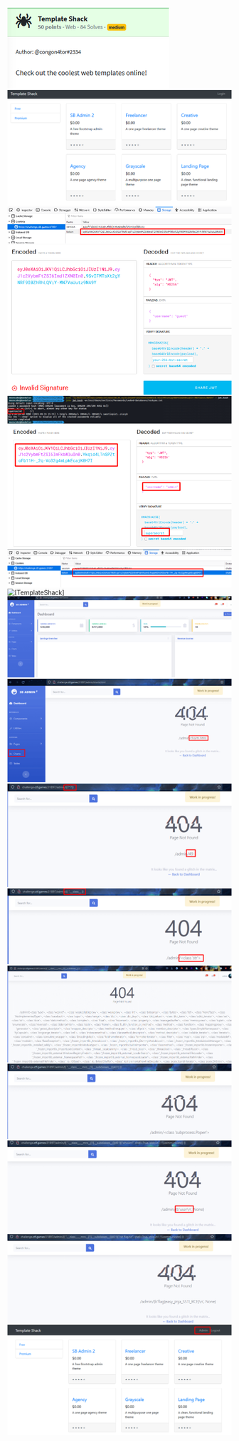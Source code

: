 ![[TemplateShack]](https://github.com/geoffchisnall/CTF-Writeups/blob/main/HacktivityCon/2021/pregame/images/TemplateShack/TemplateShack.png)
![[TemplateShack]](https://github.com/geoffchisnall/CTF-Writeups/blob/main/HacktivityCon/2021/pregame/images/TemplateShack/page.png)
![[TemplateShack]](https://github.com/geoffchisnall/CTF-Writeups/blob/main/HacktivityCon/2021/pregame/images/TemplateShack/jwt_token.png)
![[TemplateShack]](https://github.com/geoffchisnall/CTF-Writeups/blob/main/HacktivityCon/2021/pregame/images/TemplateShack/jwt_token1.png)
![[TemplateShack]](https://github.com/geoffchisnall/CTF-Writeups/blob/main/HacktivityCon/2021/pregame/images/TemplateShack/jwt_token2.png)
![[TemplateShack]](https://github.com/geoffchisnall/CTF-Writeups/blob/main/HacktivityCon/2021/pregame/images/TemplateShack/jwt_token3.png)
![[TemplateShack]](https://github.com/geoffchisnall/CTF-Writeups/blob/main/HacktivityCon/2021/pregame/images/TemplateShack/jwt_token4.png)
![[TemplateShack]](https://github.com/geoffchisnall/CTF-Writeups/blob/main/HacktivityCon/2021/pregame/images/TemplateShack/jwt_token5.png)
![[TemplateShack]](https://github.com/geoffchisnall/CTF-Writeups/blob/main/HacktivityCon/2021/pregame/images/TemplateShack/sb_admin.png)
![[TemplateShack]](https://github.com/geoffchisnall/CTF-Writeups/blob/main/HacktivityCon/2021/pregame/images/TemplateShack/sb_search.png)
![[TemplateShack]](https://github.com/geoffchisnall/CTF-Writeups/blob/main/HacktivityCon/2021/pregame/images/TemplateShack/SSTI1.png)
![[TemplateShack]](https://github.com/geoffchisnall/CTF-Writeups/blob/main/HacktivityCon/2021/pregame/images/TemplateShack/SSTI2.png)
![[TemplateShack]](https://github.com/geoffchisnall/CTF-Writeups/blob/main/HacktivityCon/2021/pregame/images/TemplateShack/SSTI3.png)
![[TemplateShack]](https://github.com/geoffchisnall/CTF-Writeups/blob/main/HacktivityCon/2021/pregame/images/TemplateShack/SSTI4.png)
![[TemplateShack]](https://github.com/geoffchisnall/CTF-Writeups/blob/main/HacktivityCon/2021/pregame/images/TemplateShack/SSTI5.png)
![[TemplateShack]](https://github.com/geoffchisnall/CTF-Writeups/blob/main/HacktivityCon/2021/pregame/images/TemplateShack/SSTI6.png)
![[TemplateShack]](https://github.com/geoffchisnall/CTF-Writeups/blob/main/HacktivityCon/2021/pregame/images/TemplateShack/admin_login.png)


